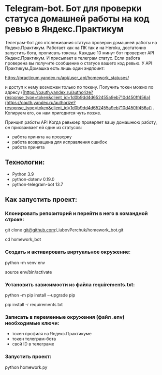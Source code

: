 # Telegram-bot. Бот для проверки статуса домашней работы на код ревью в Яндекс.Практикум

Телеграм-бот для отслеживания статуса проверки домашней работы на Яндекс.Практикум.
Работает как на ПК так и на Heroku, достаточно запустить бота, прописать токены.
Каждые 10 минут бот проверяет API Яндекс.Практикум. И присылает в телеграм статус.
Если работа проверена вы получите сообщение о статусе вашего код ревью.
У API Практикум.Домашка есть лишь один эндпоинт:

https://practicum.yandex.ru/api/user_api/homework_statuses/

и доступ к нему возможен только по токену. Получить токен можно по адресу ([https://oauth.yandex.ru/authorize?response_type=token&client_id=1d0b9dd4d652455a9eb710d450ff456a](https://oauth.yandex.ru/authorize?response_type=token&client_id=1d0b9dd4d652455a9eb710d450ff456a)) . Копируем его, он нам пригодится чуть позже.

Принцип работы API
Когда ревьюер проверяет вашу домашнюю работу, он присваивает ей один из статусов:

- работа принята на проверку
- работа возвращена для исправления ошибок
- работа принята

## Технологии:
- Python 3.9
- python-dotenv 0.19.0
- python-telegram-bot 13.7

## Как запустить проект:

### Клонировать репозиторий и перейти в него в командной строке:

git clone git@github.com:LiubovPerchuk/homework_bot.git

cd homework_bot

### Cоздать и активировать виртуальное окружение:

python -m venv env

source env/bin/activate

### Установить зависимости из файла requirements.txt:

python -m pip install --upgrade pip

pip install -r requirements.txt

### Записать в переменные окружения (файл .env) необходимые ключи:

- токен профиля на Яндекс.Практикуме
- токен телеграм-бота
- свой ID в телеграме

### Запустить проект:

python homework.py
